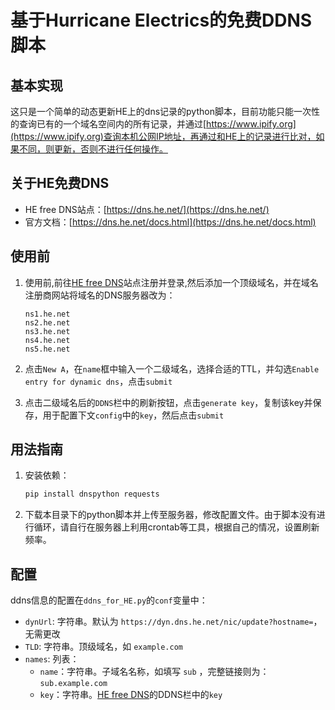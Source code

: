 # 基于Hurricane Electrics的免费DDNS脚本

## 基本实现
这只是一个简单的动态更新HE上的dns记录的python脚本，目前功能只能一次性的查询已有的一个域名空间内的所有记录，并通过[https://www.ipify.org](https://www.ipify.org)查询本机公网IP地址，再通过和HE上的记录进行比对，如果不同，则更新，否则不进行任何操作。

## 关于HE免费DNS

- HE free DNS站点：[https://dns.he.net/](https://dns.he.net/)
- 官方文档：[https://dns.he.net/docs.html](https://dns.he.net/docs.html)

## 使用前

1. 使用前,前往[HE free DNS](https://dns.he.net/)站点注册并登录,然后添加一个顶级域名，并在域名注册商网站将域名的DNS服务器改为：

   ```
   ns1.he.net
   ns2.he.net
   ns3.he.net
   ns4.he.net
   ns5.he.net
   ```
2. 点击`New A`，在`name`框中输入一个二级域名，选择合适的TTL，并勾选`Enable entry for dynamic dns`，点击`submit`
3. 点击二级域名后的`DDNS`栏中的刷新按钮，点击`generate key`，复制该key并保存，用于配置下文`config`中的`key`，然后点击`submit`

## 用法指南
1. 安装依赖：
   ```bash
   pip install dnspython requests
   ```
2. 下载本目录下的python脚本并上传至服务器，修改配置文件。由于脚本没有进行循环，请自行在服务器上利用crontab等工具，根据自己的情况，设置刷新频率。

## 配置
ddns信息的配置在`ddns_for_HE.py`的`conf`变量中：
- `dynUrl`: 字符串。默认为 `https://dyn.dns.he.net/nic/update?hostname=`，无需更改
- `TLD`: 字符串。顶级域名，如 `example.com`
- `names`: 列表：
    - `name`：字符串。子域名名称，如填写 `sub` ，完整链接则为：`sub.example.com`
    - `key`：字符串。[HE free DNS](https://dns.he.net/)的DDNS栏中的`key`
